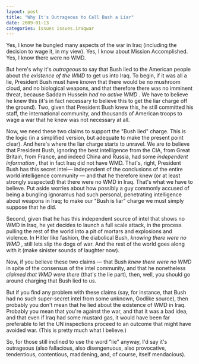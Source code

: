 ```yaml
---
layout: post
title: "Why It's Outrageous to Call Bush a Liar"
date: 2009-01-13
categories: issues issues.iraqwar
---
```


Yes, I know he bungled many aspects of the war in Iraq (including the decision
to wage it, in my view). Yes, I know about Mission Accomplished. Yes, I know
there were no WMD.

But here's why it's _outrageous_ to say that Bush lied to the American people
about _the existence of the WMD_ to get us into Iraq. To begin, if it was all
a lie, President Bush must have _known_ that there would be no mushroom cloud,
and no biological weapons, and that therefore there was no imminent threat,
because Saddam Hussein _had no active WMD_ . We have to believe he knew this
(it's in fact necessary to believe this to get the liar charge off the ground).
Two, given that President Bush knew this, he still committed his staff, the
international community, and thousands of American troops to wage a war that he
knew was not necessary at all.

Now, we need these two claims to support the "Bush lied" charge. This is the
logic (in a simplified version, but adequate to make the present point clear).
And here's where the liar charge starts to unravel. We are to believe that
President Bush, ignoring the best intelligence from the CIA, from Great Britain,
from France, and indeed China and Russia, had some _independent information_ ,
that in fact Iraq did not have WMD. That's, right, President Bush has this
secret intel&mdash; independent of the conclusions of the entire world
intelligence community &mdash; and that he therefore knew (or at least strongly
suspected) that there were no WMD in Iraq. That's what we have to believe. Put
aside worries about how possibly a guy commonly accused of being a bungling
ignoramus had such personal, penetrating intelligence about weapons in Iraq; to
make our "Bush is liar" charge we must simply suppose that he did.

Second, given that he has this independent source of intel that shows no WMD in
Iraq, he yet decides to launch a full scale attack, in the process pulling the
rest of the world into a pit of mortars and explosions and violence. In Hitler
like fashion, the diabolical Bush, _knowing there were no WMD_ , still lets
slip the dogs of war. And the rest of the world goes along with it (make
sinister sounds of laughter now).

Now, if you believe these two claims &mdash; that Bush _knew there were no WMD_
 in spite of the consensus of the intel community, and that he nonetheless 
_claimed that WMD were there_ (that's the lie part), then, well, you should go
around charging that Bush lied to us.

But if you find any problem with these claims (say, for instance, that Bush had
no such super-secret intel from some unknown, Godlike source), then probably you
don't mean that he lied about the existence of WMD in Iraq. Probably you mean
that you're against the war, and that it was a bad idea, and that even if Iraq
had some mustard gas, it would have been far preferable to let the UN
inspections proceed to an outcome that might have avoided war. (This is pretty
much what I believe.)

So, for those still inclined to use the word "lie" anyway, I'd say it's
outrageous (also fallacious, also disengenuous, also provocative, tendentious,
contentious, maddening, and, of course, itself
mendacious).